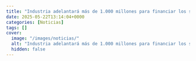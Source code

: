 ```yaml
---
title: "Industria adelantará más de 1.000 millones para financiar los satélites militares PAZ II de Defensa"
date: 2025-05-22T13:14:04+0000
categories: [Noticias]
tags: []
cover:
  image: "/images/noticias/"
  alt: "Industria adelantará más de 1.000 millones para financiar los satélites militares PAZ II de Defensa"
  hidden: false
---
```



